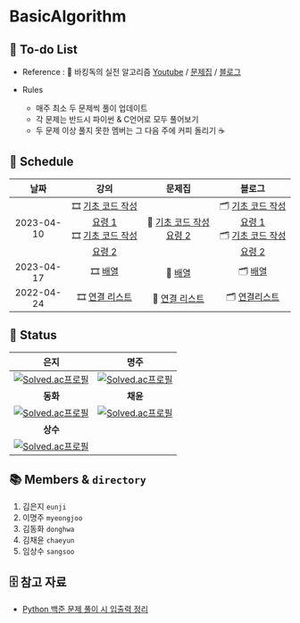 # BasicAlgorithm

## :pencil: To-do List

- Reference : :book: 바킹독의 실전 알고리즘 [Youtube](https://www.youtube.com/watch?v=LcOIobH7ues&list=PLtqbFd2VIQv4O6D6l9HcD732hdrnYb6CY) / [문제집](https://github.com/encrypted-def/basic-algo-lecture/blob/master/workbook.md) / [블로그](https://blog.encrypted.gg/category/%EA%B0%95%EC%A2%8C/%EC%8B%A4%EC%A0%84%20%EC%95%8C%EA%B3%A0%EB%A6%AC%EC%A6%98)

- Rules 
    - 매주 최소 두 문제씩 풀이 업데이트
    - 각 문제는 반드시 파이썬 & C언어로 모두 풀어보기
    - 두 문제 이상 풀지 못한 멤버는 그 다음 주에 커피 돌리기 :coffee:

## :calendar: Schedule

|     날짜   |                             강의                             |                            문제집                            |                            블로그                            |   
| :--------: | :----------------------------------------------------------: | :----------------------------------------------------------: | :----------------------------------------------------------: | 
| 2023-04-10 | :film_strip: [기초 코드 작성 요령 1](https://youtu.be/9MMKsrvRiw4)<br>  :film_strip: [기초 코드 작성 요령 2](https://youtu.be/6lhVHP8bkPA) | :bookmark_tabs: [기초 코드 작성 요령 2](https://www.acmicpc.net/workbook/view/7306) | 🗂 [기초 코드 작성 요령 1](https://blog.encrypted.gg/922)<br> 🗂 [기초 코드 작성 요령 2](https://blog.encrypted.gg/923) |
| 2023-04-17 | :film_strip: [배열](https://www.youtube.com/watch?v=mBeyFsHqzHg&list=PLtqbFd2VIQv4O6D6l9HcD732hdrnYb6CY&index=4) | :bookmark_tabs: [배열](https://www.acmicpc.net/workbook/view/7307) | 🗂 [배열](https://blog.encrypted.gg/927) |
| 2022-04-24 |   :film_strip: [연결 리스트](https://youtu.be/C6MX5u7r72E)   | :bookmark_tabs: [연결 리스트](https://www.acmicpc.net/workbook/view/7308) |   🗂 [연결리스트](https://blog.encrypted.gg/932)  |



## :1st_place_medal: Status
|                             은지                             |                             명주                             |                             
| :----------------------------------------------------------: | :----------------------------------------------------------: | 
|[![Solved.ac프로필](http://mazassumnida.wtf/api/generate_badge?boj=kuman5262)](https://solved.ac/kuman5262) | [![Solved.ac프로필](http://mazassumnida.wtf/api/generate_badge?boj=ckgn316)](https://solved.ac/ckgn316) |
|                             **동화**                             |                             **채윤**                             |    
|[![Solved.ac프로필](http://mazassumnida.wtf/api/generate_badge?boj=fairytale)](https://solved.ac/fairytale) | [![Solved.ac프로필](http://mazassumnida.wtf/api/generate_badge?boj=dianecy1121)](https://solved.ac/dianecy1121) |
|                             **상수**                             |                                                          |    
|[![Solved.ac프로필](http://mazassumnida.wtf/api/generate_badge?boj=imsangsoo)](https://solved.ac/imsangsoo) |  |


## 📚 Members & `directory`
1. 김은지 `eunji`
2. 이명주 `myeongjoo`
3. 김동화 `donghwa`
4. 김채윤 `chaeyun`
5. 임상수 `sangsoo`


## 🗄 참고 자료
- [Python 백준 문제 풀이 시 입출력 정리](https://paris-in-the-rain.tistory.com/72)

